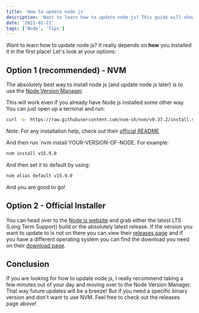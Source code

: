```yaml
---
title: 'How to update node js'
description: 'Want to learn how to update node js? This guide will show you how no matter which tool you used to install node.js in the first place!'
date: '2021-02-21'
tags: ['Node', 'Tips']
---
```


Want to learn how to update node js? It really depends on **how** you installed it in the first place! Let's look at your options:

## Option 1 (recommended) - NVM

The absolutely best way to install node js (and update node js later) is to use the [Node Version Manager](https://github.com/nvm-sh/nvm).

This will work even if you already have Node js installed some other way. You can just open up a terminal and run:

```bash
curl -o- https://raw.githubusercontent.com/nvm-sh/nvm/v0.37.2/install.sh | bash
```

Note: For any installation help, check out their [official README](https://github.com/nvm-sh/nvm/blob/master/README.md)

And then run `nvm install YOUR-VERSION-OF-NODE. For example:

```bash
nvm install v15.9.0
```

And then set it to default by using:

```bash
nvm alias default v15.9.0
```

And you are good to go!

## Option 2 - Official Installer

You can head over to the [Node js website](https://nodejs.org/en/) and grab either the latest LTS (Long Term Support) build or the absolutely latest release. If the version you want to update to is not on there you can view their [releases page](https://nodejs.org/en/about/releases/) and if you have a different operating system you can find the download you need on their [download page](https://nodejs.org/en/download/).

## Conclusion

If you are looking for how to update node js, I really recommend taking a few minutes out of your day and moving over to the Node Version Manager. That way future updates will be a breeze! But if you need a specific binary version and don't want to use NVM. Feel free to check out the releases page above!
